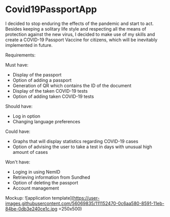 # Covid19PassportApp
 
I decided to stop enduring the effects of the pandemic and start to act. Besides keeping a solitary life style and respecting all the means of protection against the new virus, I decided to make use of my skills and create a COVID-19 Passport Vaccine for citizens, which will be inevitably implemented in future.

Requirements:

Must have:
   * Display of the passport
   * Option of adding a passport
   * Generation of QR which contains the ID of the document
   * Display of the taken COVID-19 tests
   * Option of adding taken COVID-19 tests

Should have:
   * Log in option
   * Changing language preferences
   
Could have:
   * Graphs that will display statistics regarding COVID-19 cases
   * Option of advising the user to take a test in days with unusual high amount of cases

Won't have:
   * Loging in using NemID
   * Retrieving information from Sundhed
   * Option of deleting the passport
   * Account management

Mockup: ![application template](https://user-images.githubusercontent.com/56069835/111152470-0c6aa580-8591-11eb-84be-0db3e240ce1c.jpg =250x500)

